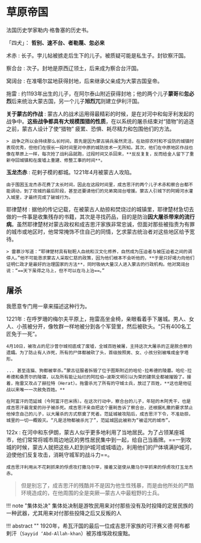 # 草原帝国

法国历史学家勒内·格鲁塞的历史书。

「四犬」： **哲别、速不台、者勒蔑、忽必来**

术赤
:   长子。孛儿帖被掳走后生下的儿子。被质疑可能是私生子。封钦察汗国。

察合台
:   次子。封地是原西辽领土，后来成为察合台汗国。

窝阔台
:   在准噶尔盆地获得封地，后来继承父亲成为大蒙古国皇帝。

拖雷
:   约1193年出生的儿子，在阿尔泰山附近获得封地；他的两个儿子**蒙哥**和**忽必烈**后来统治大蒙古国，另一个儿子**旭烈兀**则建立伊利汗国。


**关于蒙古的作战**
:   蒙古人的战术运用得最精彩的时候，是在对河中和匈牙利发起的战争中。**这些战争都具有大规模围猎的性质**，在以系统的屠杀结束对“猎物”的追逐之前，蒙古人设计了使“猎物” 疲累、恐惧、耗尽精力和包围他们的方法。

    > 战争之所以会持续那么长时间，首先是因为蒙古骑兵虽然灵活，在劫掠农村和不设防的城镇时表现优秀，但他们在很长一段时间里对中原的城防技术一无所知。其次，他们在中原地区作战也像在草原上一样，每次抢了战利品就跑，过段时间又杀回来，**反反复复，反而给金人留下了重新夺回城镇和在废墟上重建、修整工事的时间**。

**玉龙杰赤**
:   花剌子模的都城。1221年4月被蒙古人攻陷。
    
    由于围困玉龙杰赤花费了太长时间，因此在这段时间里，成吉思汗的两个儿子术赤和察合台都不能调动，到了攻城的最后阶段，甚至还要请他们的兄弟窝阔台增援。蒙古人引城下的阿姆河水灌入城里，才最终完成了破城行为。

耶律楚材
:   据他的传记记载，在被蒙古人劫掠和焚烧过的城镇里，耶律楚材急切去做的一件事是收集残存的书籍，其次是寻找药品，目的是防治**因大屠杀带来的流行病**。虽然耶律楚材对蒙古政权和成吉思汗家族非常忠诚，但面对那些被指责为有罪的城市或地区时，他常常掩饰不住自己的同情，乞求蒙古统治者对这些地区给予宽待。

    > 雷慕沙写道：“耶律楚材具有鞑靼人血统和汉文化修养，自然成为压迫者与被压迫者之间的调停人。”他不可能恳求蒙古人采取仁慈的政策，因为他们根本不会听他的，**于是只好竭力向他们证明仁政才是最好的治理国家的方法**，同时吸纳大量汉人进入蒙古的行政机构。他对窝阔台说：“==天下虽得之马上，但不可以在马上治==。”

## 屠杀

我愿意专门用一章来描述这种行为。


1221年
:   在呼罗珊的梅尔夫平原上，拖雷高坐金椅，亲眼看着手下屠城。男人、女人、小孩被分开，像牧群一样地被分到各个军营里，然后被砍头。“只有400名工匠免于一死”。

    4月10日，被攻占的尼沙普尔城彻底成了废墟，全城百姓被屠，主持这次大屠杀的正是脱合察的遗孀。为了防止有人诈死，所有的尸体都被砍了头，首级按照男、女、小孩分别被堆成金字塔形。
    
    ... 甚至连猫、狗都被宰杀。”蒙古征服者拆毁了位于图斯附近的哈伦·拉希德的陵墓。哈伦·拉希德和桑贾尔的陵寝，以及所有能让灿烂的阿拉伯—波斯文明引以为荣的建筑全都被摧毁了。接着，拖雷又攻占了赫拉特（Herat）。拖雷杀光了所有的守城士兵，放过了百姓，**这也是他征战以来唯一一次赦免百姓。**
    
    在阿富汗的范延城（今阿富汗巴米扬）。在这次行动中，察合台的儿子，年轻的木阿秃干，也是成吉思汗最宠爱的孙子被杀死。成吉思汗亲自把这个噩耗告诉了察合台，还根据札撒的要求禁止他悼念自己的儿子，以大屠杀的方式祭奠了死者。范延城被攻陷后，成吉思汗下令，不准劫掠，城里的一切一概毁灭。“凡是活物都被杀光了”，范延城因此被称为“被诅咒的城市”。

122x
:   在河中和东伊朗，蒙古人似乎更多地利用了当地居民。为了占领某座城市，他们常常将城市周边地区的男性居民集中到一起，给自己当盾牌。==一到攻城的时候，蒙古人就把这些人赶到护城河或城墙边，利用他们的尸体填满护城河，迫使他们反复攻击，消耗守城军的战斗力==。

    成吉思汗利用从不花剌抓来的俘虏攻打撒马尔罕，接着又驱使从撒马尔罕抓来的俘虏攻打玉龙杰赤。

> 但是别忘了，成吉思汗的残酷并不是因为他生性残暴，而是由他所处的严酷环境造成的，在他周围的全是突厥—蒙古人中最粗野的士兵。

!!! note "集体处决"
    集体处决制是游牧民用来对付那些没有及时投降的定居民族的一种武器，尤其用来对付那些投降之后又反叛的人

!!! abstract ""
    1920年，希瓦汗国的最后一位成吉思汗家族的可汗赛义德·阿布都剌汗（`Sayyid ‘Abd-Allah-khan`）被苏维埃政权废黜。




